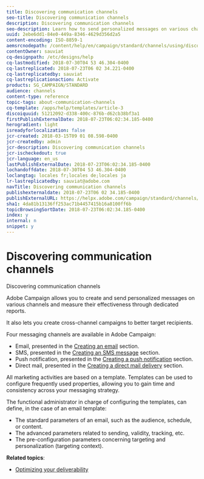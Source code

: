 ```yaml
---
title: Discovering communication channels
seo-title: Discovering communication channels
description: Discovering communication channels
seo-description: Learn how to send personalized messages on various channels and to create cross-channel campaigns to better target your recipients.
uuid: 2ebe6dd1-84e0-449a-8346-4629d356d2a5
content-encoding: ISO-8859-1
aemsrcnodepath: /content/help/en/campaign/standard/channels/using/discovering-communication-channels
contentOwner: sauviat
cq-designpath: /etc/designs/help
cq-lastmodified: 2018-07-30T04 53 46.304-0400
cq-lastreplicated: 2018-07-23T06 02 34.221-0400
cq-lastreplicatedby: sauviat
cq-lastreplicationaction: Activate
products: SG_CAMPAIGN/STANDARD
audience: channels
content-type: reference
topic-tags: about-communication-channels
cq-template: /apps/help/templates/article-3
discoiquuid: 51212092-d338-400c-876b-d62cb38bf3a1
firstPublishExternalDate: 2018-07-23T06:02:34.185-0400
herogradient: light
isreadyforlocalization: false
jcr-created: 2018-03-15T09 01 08.598-0400
jcr-createdby: admin
jcr-description: Discovering communication channels
jcr-ischeckedout: true
jcr-language: en_us
lastPublishExternalDate: 2018-07-23T06:02:34.185-0400
lochandoffdate: 2018-07-30T04 53 46.304-0400
loclangtag: locales fr;locales de;locales ja
lr-lastreplicatedby: sauviat@adobe.com
navTitle: Discovering communication channels
publishexternaldate: 2018-07-23T06 02 34.185-0400
publishExternalURL: https://helpx.adobe.com/campaign/standard/channels/using/discovering-communication-channels.html
sha1: 4da81b13136ff253ac71b4457415b16a8100ff6b
topicBrowsingSortDate: 2018-07-23T06:02:34.185-0400
index: y
internal: n
snippet: y
---
```


# Discovering communication channels

Discovering communication channels

Adobe Campaign allows you to create and send personalized messages on various channels and measure their effectiveness through dedicated reports.

It also lets you create cross-channel campaigns to better target recipients.

Four messaging channels are available in Adobe Campaign:

* Email, presented in the [Creating an email](../../channels/using/creating-an-email.md) section.
* SMS, presented in the [Creating an SMS message](../../channels/using/creating-an-sms-message.md) section.
* Push notification, presented in the [Creating a push notification](../../channels/using/creating-and-sending-a-push-notification.md) section.
* Direct mail, presented in the [Creating a direct mail delivery](../../channels/using/creating-the-direct-mail.md) section.

All marketing activities are based on a template. Templates can be used to configure frequently used properties, allowing you to gain time and consistency across your messaging strategy.

The functional administrator in charge of configuring the templates, can define, in the case of an email template:

* The standard parameters of an email, such as the audience, schedule, or content.
* The advanced parameters related to sending, validity, tracking, etc.
* The pre-configuration parameters concerning targeting and personalization (targeting context).

**Related topics**:

* [Optimizing your deliverability](https://docs.campaign.adobe.com/doc/standard/getting_started/en/ACS_Deliverability.html)

